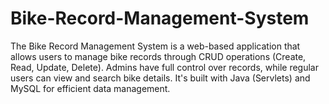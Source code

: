 # Bike-Record-Management-System
The Bike Record Management System is a web-based application that allows users to manage bike records through CRUD operations (Create, Read, Update, Delete). Admins have full control over records, while regular users can view and search bike details. It's built with Java (Servlets) and MySQL for efficient data management.
